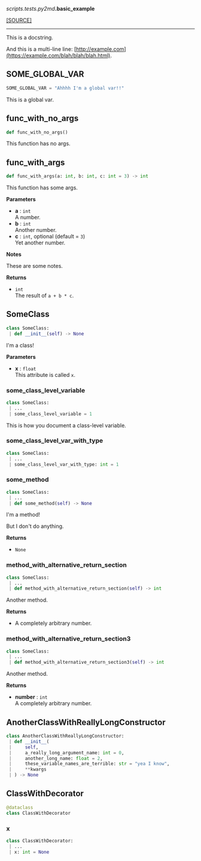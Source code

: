 <div>
 <p class="alignleft"><i>scripts</i><i>.tests</i><i>.py2md</i><strong>.basic_example</strong></p>
 <p class="alignright"><a class="sourcelink" href="https://github.com/allenai/allennlp/blob/master/allennlp/tests/py2md/basic_example.py">[SOURCE]</a></p>
</div>
<div style="clear: both;"></div>

---

This is a docstring.

And this is a multi-line line: [http://example.com](https://example.com/blah/blah/blah.html).

<a name=".scripts.tests.py2md.basic_example.SOME_GLOBAL_VAR"></a>
## SOME\_GLOBAL\_VAR

```python
SOME_GLOBAL_VAR = "Ahhhh I'm a global var!!"
```

This is a global var.

<a name=".scripts.tests.py2md.basic_example.func_with_no_args"></a>
## func\_with\_no\_args

```python
def func_with_no_args()
```

This function has no args.

<a name=".scripts.tests.py2md.basic_example.func_with_args"></a>
## func\_with\_args

```python
def func_with_args(a: int, b: int, c: int = 3) -> int
```

This function has some args.

<strong>Parameters</strong>


- __a__ : `int` <br>
    A number.
- __b__ : `int` <br>
    Another number.
- __c__ : `int`, optional (default = `3`) <br>
    Yet another number.

<strong>Notes</strong>

These are some notes.

<strong>Returns</strong>


- `int` <br>
    The result of `a + b * c`.

<a name=".scripts.tests.py2md.basic_example.SomeClass"></a>
## SomeClass

```python
class SomeClass:
 | def __init__(self) -> None
```

I'm a class!

<strong>Parameters</strong>


- __x__ : `float` <br>
    This attribute is called `x`.

<a name=".scripts.tests.py2md.basic_example.SomeClass.some_class_level_variable"></a>
### some\_class\_level\_variable

```python
class SomeClass:
 | ...
 | some_class_level_variable = 1
```

This is how you document a class-level variable.

<a name=".scripts.tests.py2md.basic_example.SomeClass.some_class_level_var_with_type"></a>
### some\_class\_level\_var\_with\_type

```python
class SomeClass:
 | ...
 | some_class_level_var_with_type: int = 1
```

<a name=".scripts.tests.py2md.basic_example.SomeClass.some_method"></a>
### some\_method

```python
class SomeClass:
 | ...
 | def some_method(self) -> None
```

I'm a method!

But I don't do anything.

<strong>Returns</strong>


- `None` <br>

<a name=".scripts.tests.py2md.basic_example.SomeClass.method_with_alternative_return_section"></a>
### method\_with\_alternative\_return\_section

```python
class SomeClass:
 | ...
 | def method_with_alternative_return_section(self) -> int
```

Another method.

<strong>Returns</strong>


- A completely arbitrary number. <br>

<a name=".scripts.tests.py2md.basic_example.SomeClass.method_with_alternative_return_section3"></a>
### method\_with\_alternative\_return\_section3

```python
class SomeClass:
 | ...
 | def method_with_alternative_return_section3(self) -> int
```

Another method.

<strong>Returns</strong>


- __number__ : `int` <br>
    A completely arbitrary number.

<a name=".scripts.tests.py2md.basic_example.AnotherClassWithReallyLongConstructor"></a>
## AnotherClassWithReallyLongConstructor

```python
class AnotherClassWithReallyLongConstructor:
 | def __init__(
 |     self,
 |     a_really_long_argument_name: int = 0,
 |     another_long_name: float = 2,
 |     these_variable_names_are_terrible: str = "yea I know",
 |     **kwargs
 | ) -> None
```

<a name=".scripts.tests.py2md.basic_example.ClassWithDecorator"></a>
## ClassWithDecorator

```python
@dataclass
class ClassWithDecorator
```

<a name=".scripts.tests.py2md.basic_example.ClassWithDecorator.x"></a>
### x

```python
class ClassWithDecorator:
 | ...
 | x: int = None
```

